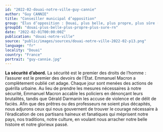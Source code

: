 ```yaml
---
id: "2022-02-douai-notre-ville-guy-cannie"
author: "Guy CANNIE"
title: "Conseiller municipal d’opposition"
group: "Élus d’opposition : Douai, plus belle, plus propre, plus sûre (Rassemblement National)"
groupId: "douai-plus-belle-plus-propre-plus-sure-rn"
date: "2022-02-01T00:00:00Z"
publication: "douai-notre-ville"
source: "public/images/sources/douai-notre-ville-2022-02-p13.png"
language: "fr"
locality: "Douai"
country: "France"
portrait: "guy-cannie.jpg"
---
```


**La sécurité d’abord.**
La sécurité est le premier des droits de l’homme : l’assurer est le premier des devoirs de l’État. Emmanuel Macron a complètement oublié cet adage. Chaque jour sont menées des actions de guérilla urbaine. Au lieu de prendre les mesures nécessaires à notre sécurité, Emmanuel Macron accable les policiers en dénonçant leurs brutalités, tandis que Gérald Darmanin les accuse de violence et de délit de faciès. Afin que des prêtres ou des professeurs ne soient plus décapités, nous adjurons ceux qui nous gouvernent de trouver le courage nécessaire à l’éradication de ces partisans haineux et fanatiques qui méprisent notre pays, nos traditions, notre culture, en voulant nous arracher notre belle histoire et notre glorieux passé.
